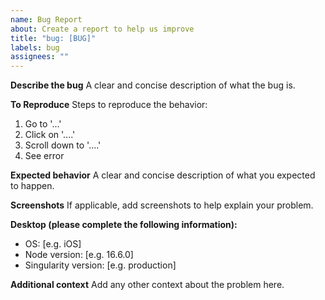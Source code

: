 ```yaml
---
name: Bug Report
about: Create a report to help us improve
title: "bug: [BUG]"
labels: bug
assignees: ""
---
```


**Describe the bug**
A clear and concise description of what the bug is.

**To Reproduce**
Steps to reproduce the behavior:

1. Go to '...'
2. Click on '....'
3. Scroll down to '....'
4. See error

**Expected behavior**
A clear and concise description of what you expected to happen.

**Screenshots**
If applicable, add screenshots to help explain your problem.

**Desktop (please complete the following information):**

- OS: [e.g. iOS]
- Node version: [e.g. 16.6.0]
- Singularity version: [e.g. production]

**Additional context**
Add any other context about the problem here.
